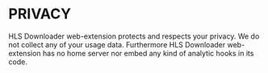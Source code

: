 # PRIVACY

HLS Downloader web-extension protects and respects your privacy. We do not collect any of your usage data. Furthermore HLS Downloader web-extension has no home server nor embed any kind of analytic hooks in its code.

